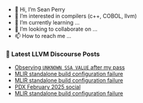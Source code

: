 - 👋 Hi, I’m Sean Perry
- 👀 I’m interested in compilers (c++, COBOL, llvm)
- 🌱 I’m currently learning ...
- 💞️ I’m looking to collaborate on ...
- 📫 How to reach me ...

<!---
s66perry/s66perry is a ✨ special ✨ repository because its `README.md` (this file) appears on your GitHub profile.
You can click the Preview link to take a look at your changes.
--->
### 📕 Latest LLVM Discourse Posts

<!-- DISCOURSE-LLVM:START -->
- [Observing `UNKNOWN SSA VALUE` after my pass](https://discourse.llvm.org/t/observing-unknown-ssa-value-after-my-pass/84631#post_5)
- [MLIR standalone build configuration failure](https://discourse.llvm.org/t/mlir-standalone-build-configuration-failure/84634#post_6)
- [MLIR standalone build configuration failure](https://discourse.llvm.org/t/mlir-standalone-build-configuration-failure/84634#post_5)
- [PDX February 2025 social](https://discourse.llvm.org/t/pdx-february-2025-social/84483#post_3)
- [MLIR standalone build configuration failure](https://discourse.llvm.org/t/mlir-standalone-build-configuration-failure/84634#post_4)
<!-- DISCOURSE-LLVM:END -->
